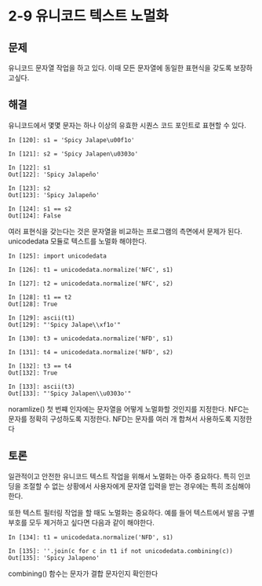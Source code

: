 # 2-9 유니코드 텍스트 노멀화

## 문제

유니코드 문자열 작업을 하고 있다. 이때 모든 문자열에 동일한 표현식을 갖도록 보장하고싶다.

## 해결

유니코드에서 몇몇 문자는 하나 이상의 유효한 시퀀스 코드 포인트로 표현할 수 있다.

```
In [120]: s1 = 'Spicy Jalape\u00f1o'

In [121]: s2 = 'Spicy Jalapen\u0303o'

In [122]: s1
Out[122]: 'Spicy Jalapeño'

In [123]: s2
Out[123]: 'Spicy Jalapeño'

In [124]: s1 == s2
Out[124]: False
```

여러 표현식을 갖는다는 것은 문자열을 비교하는 프로그램의 측면에서 문제가 된다. unicodedata 모듈로 텍스트를 노멀화 해야한다.

```
In [125]: import unicodedata

In [126]: t1 = unicodedata.normalize('NFC', s1)

In [127]: t2 = unicodedata.normalize('NFC', s2)

In [128]: t1 == t2
Out[128]: True

In [129]: ascii(t1)
Out[129]: "'Spicy Jalape\\xf1o'"

In [130]: t3 = unicodedata.normalize('NFD', s1)

In [131]: t4 = unicodedata.normalize('NFD', s2)

In [132]: t3 == t4
Out[132]: True

In [133]: ascii(t3)
Out[133]: "'Spicy Jalapen\\u0303o'"
```

noramlize() 첫 번쨰 인자에는 문자열을 어떻게 노멀화할 것인지를 지정한다. NFC는 문자를 정확히 구성하도록 지정한다. NFD는 문자를 여러 개 합쳐서 사용하도록 지정한다

## 토론

일관적이고 안전한 유니코드 텍스트 작업을 위해서 노멀화는 아주 중요하다. 특히 인코딩을 조절할 수 없는 상황에서 사용자에게 문자열 입력을 받는 경우에는 특히 조심해야 한다.

또한 텍스트 필터링 작업을 할 때도 노멀화는 중요하다. 예를 들어 텍스트에서 발음 구별부호를 모두 제거하고 싶다면 다음과 같이 해야한다.

```
In [134]: t1 = unicodedata.normalize('NFD', s1)

In [135]: ''.join(c for c in t1 if not unicodedata.combining(c))
Out[135]: 'Spicy Jalapeno'
```

combining() 함수는 문자가 결합 문자인지 확인한다